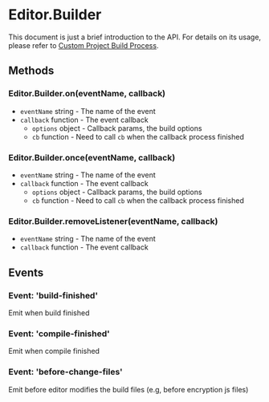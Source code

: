 # Editor.Builder

This document is just a brief introduction to the API. For details on its usage, please refer to [Custom Project Build Process](../../../../publish/custom-project-build-template.md).

## Methods

### Editor.Builder.on(eventName, callback)

- `eventName` string - The name of the event
- `callback` function - The event callback
  - `options` object - Callback params, the build options
  - `cb` function - Need to call `cb` when the callback process finished

### Editor.Builder.once(eventName, callback)

- `eventName` string - The name of the event
- `callback` function - The event callback
  - `options` object - Callback params, the build options
  - `cb` function - Need to call `cb` when the callback process finished

### Editor.Builder.removeListener(eventName, callback)

- `eventName` string - The name of the event
- `callback` function - The event callback


## Events

### Event: 'build-finished'

Emit when build finished

### Event: 'compile-finished'

Emit when compile finished

### Event: 'before-change-files'

Emit before editor modifies the build files (e.g, before encryption js files)
